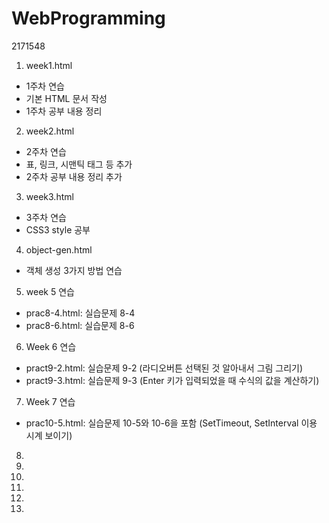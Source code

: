 # WebProgramming
2171548
1. week1.html
-  1주차 연습
-  기본 HTML 문서 작성
-  1주차 공부 내용 정리
  
2. week2.html
-  2주차 연습
-  표, 링크, 시맨틱 태그 등 추가
-  2주차 공부 내용 정리 추가
  
3. week3.html
-  3주차 연습
-  CSS3 style 공부

4. object-gen.html
-  객체 생성 3가지 방법 연습

5. week 5 연습
-  prac8-4.html: 실습문제 8-4
-  prac8-6.html: 실습문제 8-6
  
6. Week 6 연습
-  pract9-2.html: 실습문제 9-2 (라디오버튼 선택된 것 알아내서 그림 그리기)
-  pract9-3.html: 실습문제 9-3 (Enter 키가 입력되었을 때 수식의 값을 계산하기)

7. Week 7 연습
- prac10-5.html: 실습문제 10-5와 10-6을 포함 (SetTimeout, SetInterval 이용 시계 보이기)


8.
9.
10.

11.
12.
13.
